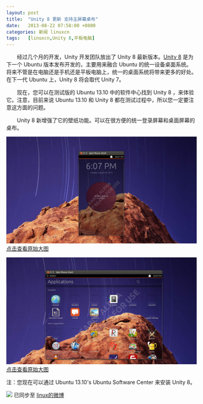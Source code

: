 ```yaml
---
layout: post
title:	"Unity 8 更新 支持主屏幕桌布"
date:	2013-08-22 07:58:00 +0800 
categories:	新闻 linuxcn 
tags:	[linuxcn,Unity 8,平板电脑]
---
```



　　经过几个月的开发，Unity 开发团队放出了 Unity 8 最新版本。[Unity 8](https://launchpad.net/unity8) 是为下一个 Ubuntu 版本发布开发的，主要用来融合 Ubuntu 的统一设备桌面系统。将来不管是在电脑还是手机还是平板电脑上，统一的桌面系统将带来更多的好处。在下一代 Ubuntu 上，Unity 8 将会取代 Unity 7。


　　现在，您可以在测试版的 Ubuntu 13.10 中的软件中心找到 Unity 8 ，来体验它。注意，目前来说 Ubuntu 13.10 和 Unity 8 都在测试过程中，所以您一定要注意这方面的问题。  
  
　　Unity 8 新增强了它的壁纸功能。可以在很方便的统一登录屏幕和桌面屏幕的桌布。


[![](/Asserts/Images/album/201308/21/104334wwqq17ylc71yp3lc.jpg)  
点击查看原始大图](https://img.linux.net.cn/Asserts/Images/album/201308/21/104334wwqq17ylc71yp3lc.jpg)


[![](/Asserts/Images/album/201308/21/104336fhekemcz11k63kco.jpg)  
点击查看原始大图](https://img.linux.net.cn/Asserts/Images/album/201308/21/104336fhekemcz11k63kco.jpg)


注：您现在可以通过 Ubuntu 13.10's Ubuntu Software Center 来安装 Unity 8。


![](https://img.linux.net.cn/xwb/images/bgimg/icon_logo.png) 已同步至 [linux的微博](http://weibo.com/1772191555)
